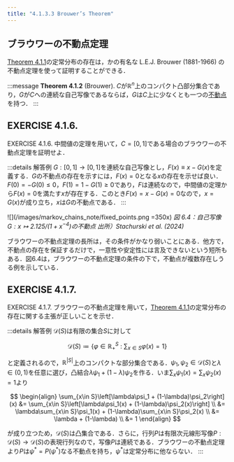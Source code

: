 ```yaml
---
title: "4.1.3.3 Brouwer’s Theorem"
---
```


## ブラウワーの不動点定理

[$\text{Theorem 4.1.1}$](https://zenn.dev/nagayu71/books/markov_chains_note/viewer/existence_and_uniqueness#%E5%AE%9A%E5%B8%B8%E7%8A%B6%E6%85%8B%E3%81%AE%E5%AD%98%E5%9C%A8%E3%81%A8%E4%B8%80%E6%84%8F%E6%80%A7)の定常分布の存在は，かの有名な L.E.J. Brouwer (1881-1966) の不動点定理を使って証明することができる．

:::message
$\textbf{Theorem 4.1.2}$ $\text{(Brouwer).}$
$C$が$\mathbb{R}^n$上のコンパクト凸部分集合であり，$G$が$C$への連続な自己写像であるならば，$G$は$C$上に少なくとも一つの[不動点](https://zenn.dev/nagayu71/books/markov_chains_note/viewer/stationary_distributions#%E4%B8%8D%E5%8B%95%E7%82%B9%E3%81%A8%E3%81%97%E3%81%A6%E3%81%AE%E5%AE%9A%E5%B8%B8%E5%88%86%E5%B8%83)を持つ．
:::

## EXERCISE 4.1.6.

$\text{EXERCISE 4.1.6.}$ 中間値の定理を用いて，$C=[0,1]$である場合のブラウワーの不動点定理を証明せよ．

:::details 解答例
$G:[0,1] \to [0,1]$を連続な自己写像とし，$F(x) \equiv x - G(x)$を定義する．$G$の不動点の存在を示すには，$F(x)=0$となる$x$の存在を示せば良い．$F(0)=-G(0) \leq 0$，$F(1)= 1-G(1) \geq 0$であり，$F$は連続なので，中間値の定理から$F(x)=0$を満たす$x$が存在する．このとき$F(x)=x-G(x)=0$なので，$x=G(x)$が成り立ち，$x$は$G$の不動点である．
:::

![](/images/markov_chains_note/fixed_points.png =350x)
*図 6.4：自己写像$G: x \mapsto 2.125/(1+x^{-4})$の不動点
出所）Stachurski et al. (2024)*

ブラウワーの不動点定理の長所は，その条件がかなり弱いことにある．他方で，不動点の存在を保証するだけで，一意性や安定性には言及できないという短所もある．図6.4は，ブラウワーの不動点定理の条件の下で，不動点が複数存在しうる例を示している．

## EXERCISE 4.1.7.

$\text{EXERCISE 4.1.7.}$ ブラウワーの不動点定理を用いて，[$\text{Theorem 4.1.1}$](https://zenn.dev/nagayu71/books/markov_chains_note/viewer/existence_and_uniqueness#%E5%AE%9A%E5%B8%B8%E7%8A%B6%E6%85%8B%E3%81%AE%E5%AD%98%E5%9C%A8%E3%81%A8%E4%B8%80%E6%84%8F%E6%80%A7)の定常分布の存在に関する主張が正しいことを示せ．

:::details 解答例
$\mathscr{D}(S)$は有限の集合$S$に対して

$$
\mathscr{D}(S) \coloneqq \left\{ \varphi \in \mathbb{R}_+^{S} ~:~ \sum_{x \in S} \varphi (x) = 1  \right\}
$$

と定義されるので，$\mathbb{R}^{|S|}$上のコンパクトな部分集合である．$\psi_1, \psi_2 \in \mathscr{D}(S)$と$\lambda \in (0,1)$を任意に選び，凸結合$\lambda\psi_1 + (1-\lambda)\psi_2$を作る．いま$\sum_x\psi_1(x) = \sum_x\psi_2(x) =1$より

$$
\begin{align}
\sum_{x\in S}\left[\lambda\psi_1 + (1-\lambda)\psi_2\right](x) &= \sum_{x\in S}\left[\lambda\psi_1(x) + (1-\lambda)\psi_2(x)\right] \\
&= \lambda\sum_{x\in S}\psi_1(x) + (1-\lambda)\sum_{x\in S}\psi_2(x) \\
&= \lambda + (1-\lambda) \\
&= 1
\end{align}
$$

が成り立つため，$\mathscr{D}(S)$は凸集合である．さらに，行列$P$は有限次元線形写像$P:\mathscr{D}(S) \to \mathscr{D}(S)$の表現行列なので，写像$P$は連続である．ブラウワーの不動点定理より$P$は$\psi^* = P(\psi^*)$なる不動点を持ち，$\psi^*$は定常分布に他ならない．
:::
